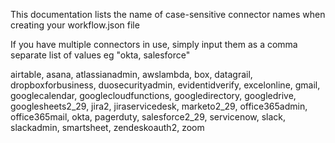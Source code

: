 This documentation lists the name of case-sensitive connector names when creating your workflow.json file

If you have multiple connectors in use, simply input them as a comma separate list of values eg "okta, salesforce"

airtable, asana, atlassianadmin, awslambda, box, datagrail, dropboxforbusiness, duosecurityadmin, evidentidverify, excelonline, gmail, googlecalendar, googlecloudfunctions, googledirectory, googledrive, googlesheets2_29, jira2, jiraservicedesk, marketo2_29, office365admin, office365mail, okta, pagerduty, salesforce2_29, servicenow, slack, slackadmin, smartsheet, zendeskoauth2, zoom